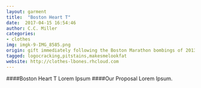 ```yaml
---
layout: garment
title:  "Boston Heart T"
date:  2017-04-15 16:54:46
author: C.C. Miller
categories:
- clothes
img: imgk-9-IMG_8585.png
origin: gift immediately following the Boston Marathon bombings of 2013
tagged: logocracking,pitstains,makesmelookfat
website: http://clothes-lbones.rhcloud.com
---
```

####Boston Heart T
Lorem Ipsum
####Our Proposal
Lorem Ipsum.